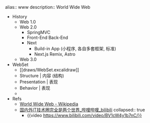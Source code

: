 alias:: www
description:: World Wide Web

  - History
    - Web 1.0
    - Web 2.0
      - SpringMVC
      - Front-End Back-End
      - Next
        - Build-in App (小程序, 各自多套框架, 标准)
        - Next.js Remix, Astro
    - Web 3.0
  - WebSet
    - [[draws/WebSet.excalidraw]]
    - Structure | 内容 (结构)
    - Presentation | 表现
    - Behavior | 表现
    -
- Refs
  - [World Wide Web - Wikipedia](https://en.wikipedia.org/wiki/World_Wide_Web)
  - [国内外IT技术圈完全是两个世界_哔哩哔哩_bilibili](https://www.bilibili.com/video/BV1cW4y1b7nC/)
    collapsed:: true
    - {{video https://www.bilibili.com/video/BV1cW4y1b7nC/}}